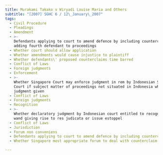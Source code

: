 ```yaml
---
title: Murakami Takako v Wiryadi Louise Maria and Others
subtitle: "[2007] SGHC 6 / 12\_January\_2007"
tags:
  - Civil Procedure
  - Pleadings
  - Amendment
  - >-
    Defendants applying to court to amend defence by including counterclaims and
    adding fourth defendant to proceedings
  - Whether court should allow application
  - Whether amendments would cause injustice to plaintiff
  - Whether defendants\' proposed counterclaims time barred
  - Conflict of Laws
  - Foreign judgments
  - Enforcement
  - >-
    Whether Singapore Court may enforce judgment in rem by Indonesian Supreme
    Court if subject matter of proceedings not situated in Indonesia when
    judgment given
  - Conflict of Laws
  - Foreign judgments
  - Recognition
  - >-
    Whether declaratory judgment by Indonesian court entitled to recognition
    wand giving rise to res judicata or issue estoppel
  - Conflict of Laws
  - Jurisdiction
  - Forum non conveniens
  - Defendants applying to court to amend defence by including counterclaim
  - Whether Singapore most appropriate forum to deal with counterclaim

---
```


